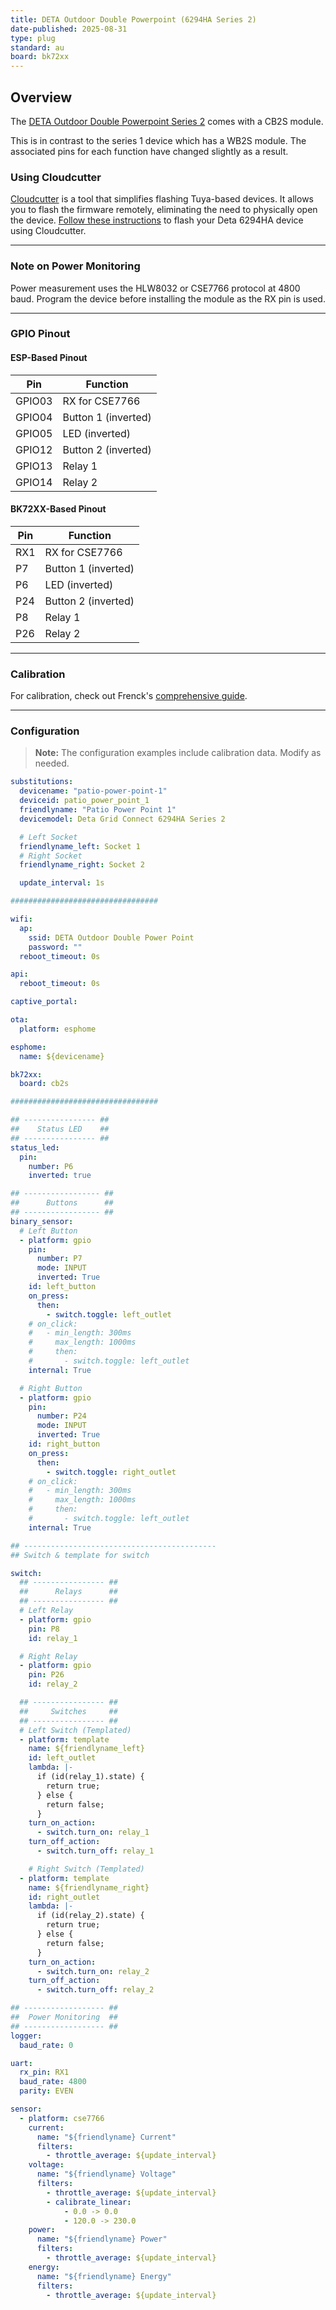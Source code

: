 ```yaml
---
title: DETA Outdoor Double Powerpoint (6294HA Series 2)
date-published: 2025-08-31
type: plug
standard: au
board: bk72xx
---
```


## Overview

The [DETA Outdoor Double Powerpoint Series 2][1] comes with a CB2S module.

[1]: https://www.bunnings.com.au/deta-grid-connect-smart-outdoor-double-powerpoint_p0172781

This is in contrast to the series 1 device which has a WB2S module. The associated pins for each function have changed
slightly as a result.

### Using Cloudcutter

[Cloudcutter](https://github.com/tuya-cloudcutter/tuya-cloudcutter) is a tool that simplifies flashing Tuya-based
devices. It allows you to flash the firmware remotely, eliminating the need to physically open the device.
[Follow these instructions](https://github.com/tuya-cloudcutter/tuya-cloudcutter) to flash your Deta 6294HA device using
Cloudcutter.

---

### Note on Power Monitoring

Power measurement uses the HLW8032 or CSE7766 protocol at 4800 baud. Program the device before installing the module as
the RX pin is used.

---

### GPIO Pinout

#### ESP-Based Pinout

| Pin    | Function            |
| ------ | ------------------- |
| GPIO03 | RX for CSE7766      |
| GPIO04 | Button 1 (inverted) |
| GPIO05 | LED (inverted)      |
| GPIO12 | Button 2 (inverted) |
| GPIO13 | Relay 1             |
| GPIO14 | Relay 2             |

#### BK72XX-Based Pinout

| Pin | Function            |
| --- | ------------------- |
| RX1 | RX for CSE7766      |
| P7  | Button 1 (inverted) |
| P6  | LED (inverted)      |
| P24 | Button 2 (inverted) |
| P8  | Relay 1             |
| P26 | Relay 2             |

---

### Calibration

For calibration, check out Frenck's
[comprehensive guide](https://frenck.dev/calibrating-an-esphome-flashed-power-plug/#7-applying-corrections-to-the-firmware).

---

### Configuration

> **Note:** The configuration examples include calibration data. Modify as needed.

```yaml
substitutions:
  devicename: "patio-power-point-1"
  deviceid: patio_power_point_1
  friendlyname: "Patio Power Point 1"
  devicemodel: Deta Grid Connect 6294HA Series 2

  # Left Socket
  friendlyname_left: Socket 1
  # Right Socket
  friendlyname_right: Socket 2

  update_interval: 1s

#################################

wifi:
  ap:
    ssid: DETA Outdoor Double Power Point
    password: ""
  reboot_timeout: 0s

api:
  reboot_timeout: 0s

captive_portal:

ota:
  platform: esphome

esphome:
  name: ${devicename}

bk72xx:
  board: cb2s

#################################

## ---------------- ##
##    Status LED    ##
## ---------------- ##
status_led:
  pin:
    number: P6
    inverted: true

## ----------------- ##
##      Buttons      ##
## ----------------- ##
binary_sensor:
  # Left Button
  - platform: gpio
    pin:
      number: P7
      mode: INPUT
      inverted: True
    id: left_button
    on_press:
      then:
        - switch.toggle: left_outlet
    # on_click:
    #   - min_length: 300ms
    #     max_length: 1000ms
    #     then:
    #       - switch.toggle: left_outlet
    internal: True

  # Right Button
  - platform: gpio
    pin:
      number: P24
      mode: INPUT
      inverted: True
    id: right_button
    on_press:
      then:
        - switch.toggle: right_outlet
    # on_click:
    #   - min_length: 300ms
    #     max_length: 1000ms
    #     then:
    #       - switch.toggle: left_outlet
    internal: True

## -------------------------------------------
## Switch & template for switch

switch:
  ## ---------------- ##
  ##      Relays      ##
  ## ---------------- ##
  # Left Relay
  - platform: gpio
    pin: P8
    id: relay_1

  # Right Relay
  - platform: gpio
    pin: P26
    id: relay_2

  ## ---------------- ##
  ##     Switches     ##
  ## ---------------- ##
  # Left Switch (Templated)
  - platform: template
    name: ${friendlyname_left}
    id: left_outlet
    lambda: |-
      if (id(relay_1).state) {
        return true;
      } else {
        return false;
      }
    turn_on_action:
      - switch.turn_on: relay_1
    turn_off_action:
      - switch.turn_off: relay_1

    # Right Switch (Templated)
  - platform: template
    name: ${friendlyname_right}
    id: right_outlet
    lambda: |-
      if (id(relay_2).state) {
        return true;
      } else {
        return false;
      }
    turn_on_action:
      - switch.turn_on: relay_2
    turn_off_action:
      - switch.turn_off: relay_2

## ------------------ ##
##  Power Monitoring  ##
## ------------------ ##
logger:
  baud_rate: 0

uart:
  rx_pin: RX1
  baud_rate: 4800
  parity: EVEN

sensor:
  - platform: cse7766
    current:
      name: "${friendlyname} Current"
      filters:
        - throttle_average: ${update_interval}
    voltage:
      name: "${friendlyname} Voltage"
      filters:
        - throttle_average: ${update_interval}
        - calibrate_linear:
            - 0.0 -> 0.0
            - 120.0 -> 230.0
    power:
      name: "${friendlyname} Power"
      filters:
        - throttle_average: ${update_interval}
    energy:
      name: "${friendlyname} Energy"
      filters:
        - throttle_average: ${update_interval}
```
